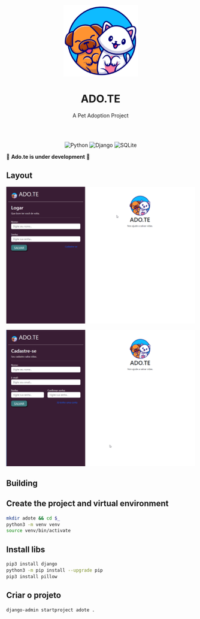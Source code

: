 <p align="center">
  <img src="assets/logo_adote.png" width="200" />
</p>

<h1 class='unlisted'><center>ADO.TE</center></h1>

<center>A Pet Adoption Project</center>

<br><br>

<center>

![Python](https://img.shields.io/badge/python-3670A0?style=for-the-badge&logo=python&logoColor=ffdd54) ![Django](https://img.shields.io/badge/django-%23092E20.svg?style=for-the-badge&logo=django&logoColor=white) ![SQLite](https://img.shields.io/badge/sqlite-%2307405e.svg?style=for-the-badge&logo=sqlite&logoColor=white) 

</center>


🚧 **Ado.te is under development** 🚧

## Layout

![login](assets/ado.te-login.png)

![cadastro](assets/ado.te-cadastro.png)

## Building

## Create the project and virtual environment

```bash
mkdir adote && cd $_
python3 -m venv venv
source venv/bin/activate
```

## Install libs

```bash
pip3 install django
python3 -m pip install --upgrade pip
pip3 install pillow
```

## Criar o projeto

```bash
django-admin startproject adote .
```